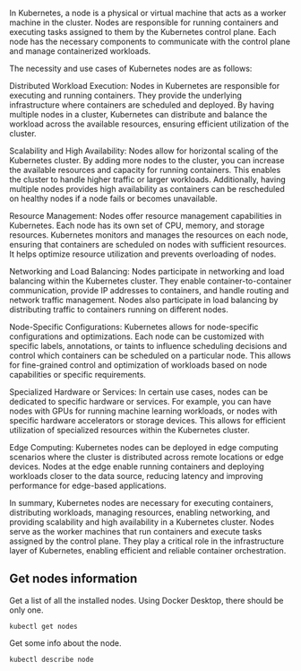 
In Kubernetes, a node is a physical or virtual machine that acts as a worker machine in the cluster. Nodes are responsible for running containers and executing tasks assigned to them by the Kubernetes control plane. Each node has the necessary components to communicate with the control plane and manage containerized workloads.

The necessity and use cases of Kubernetes nodes are as follows:

Distributed Workload Execution: Nodes in Kubernetes are responsible for executing and running containers. They provide the underlying infrastructure where containers are scheduled and deployed. By having multiple nodes in a cluster, Kubernetes can distribute and balance the workload across the available resources, ensuring efficient utilization of the cluster.

Scalability and High Availability: Nodes allow for horizontal scaling of the Kubernetes cluster. By adding more nodes to the cluster, you can increase the available resources and capacity for running containers. This enables the cluster to handle higher traffic or larger workloads. Additionally, having multiple nodes provides high availability as containers can be rescheduled on healthy nodes if a node fails or becomes unavailable.

Resource Management: Nodes offer resource management capabilities in Kubernetes. Each node has its own set of CPU, memory, and storage resources. Kubernetes monitors and manages the resources on each node, ensuring that containers are scheduled on nodes with sufficient resources. It helps optimize resource utilization and prevents overloading of nodes.

Networking and Load Balancing: Nodes participate in networking and load balancing within the Kubernetes cluster. They enable container-to-container communication, provide IP addresses to containers, and handle routing and network traffic management. Nodes also participate in load balancing by distributing traffic to containers running on different nodes.

Node-Specific Configurations: Kubernetes allows for node-specific configurations and optimizations. Each node can be customized with specific labels, annotations, or taints to influence scheduling decisions and control which containers can be scheduled on a particular node. This allows for fine-grained control and optimization of workloads based on node capabilities or specific requirements.

Specialized Hardware or Services: In certain use cases, nodes can be dedicated to specific hardware or services. For example, you can have nodes with GPUs for running machine learning workloads, or nodes with specific hardware accelerators or storage devices. This allows for efficient utilization of specialized resources within the Kubernetes cluster.

Edge Computing: Kubernetes nodes can be deployed in edge computing scenarios where the cluster is distributed across remote locations or edge devices. Nodes at the edge enable running containers and deploying workloads closer to the data source, reducing latency and improving performance for edge-based applications.

In summary, Kubernetes nodes are necessary for executing containers, distributing workloads, managing resources, enabling networking, and providing scalability and high availability in a Kubernetes cluster. Nodes serve as the worker machines that run containers and execute tasks assigned by the control plane. They play a critical role in the infrastructure layer of Kubernetes, enabling efficient and reliable container orchestration.

## Get nodes information

Get a list of all the installed nodes. Using Docker Desktop, there should be only one.

    kubectl get nodes

Get some info about the node.

    kubectl describe node